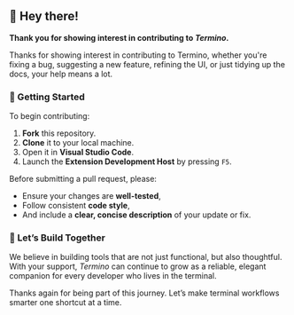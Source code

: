 ## 👋 Hey there! 
**Thank you for showing interest in contributing to *Termino*.**

Thanks for showing interest in contributing to Termino, whether you're fixing a bug, suggesting a new feature, refining the UI, or just tidying up the docs, your help means a lot.

### 🔧 Getting Started

To begin contributing:

1. **Fork** this repository.
2. **Clone** it to your local machine.
3. Open it in **Visual Studio Code**.
4. Launch the **Extension Development Host** by pressing `F5`.

Before submitting a pull request, please:

* Ensure your changes are **well-tested**,
* Follow consistent **code style**,
* And include a **clear, concise description** of your update or fix.

### 🤝 Let’s Build Together

We believe in building tools that are not just functional, but also thoughtful. With your support, *Termino* can continue to grow as a reliable, elegant companion for every developer who lives in the terminal.

Thanks again for being part of this journey. Let’s make terminal workflows smarter one shortcut at a time.


